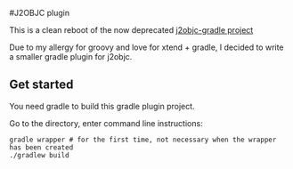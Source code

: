 #J2OBJC plugin

This is a clean reboot of the now deprecated [j2objc-gradle project](https://github.com/google/j2objc)

Due to my allergy for groovy and love for xtend + gradle, I decided
to write a smaller gradle plugin for j2objc.

## Get started

You need gradle to build this gradle plugin project.

Go to the directory, enter command line instructions:
```
gradle wrapper # for the first time, not necessary when the wrapper has been created
./gradlew build
```
